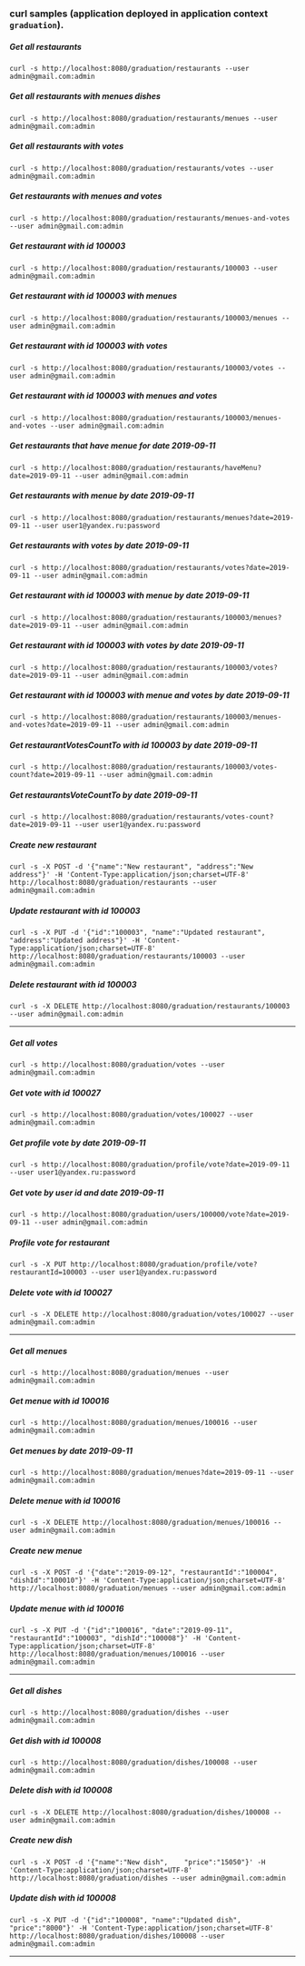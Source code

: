 ### curl samples (application deployed in application context `graduation`).

#####  Get all restaurants
`curl -s http://localhost:8080/graduation/restaurants --user admin@gmail.com:admin`

#####  Get all restaurants with menues dishes
`curl -s http://localhost:8080/graduation/restaurants/menues --user admin@gmail.com:admin`

##### Get all restaurants with votes
`curl -s http://localhost:8080/graduation/restaurants/votes --user admin@gmail.com:admin`

##### Get restaurants with menues and votes
`curl -s http://localhost:8080/graduation/restaurants/menues-and-votes --user admin@gmail.com:admin`

##### Get restaurant with id 100003
`curl -s http://localhost:8080/graduation/restaurants/100003 --user admin@gmail.com:admin`

##### Get restaurant with id 100003 with menues
`curl -s http://localhost:8080/graduation/restaurants/100003/menues --user admin@gmail.com:admin`

##### Get restaurant with id 100003 with votes
`curl -s http://localhost:8080/graduation/restaurants/100003/votes --user admin@gmail.com:admin`

##### Get restaurant with id 100003 with menues and votes
`curl -s http://localhost:8080/graduation/restaurants/100003/menues-and-votes --user admin@gmail.com:admin`

##### Get restaurants that have menue for date 2019-09-11
`curl -s http://localhost:8080/graduation/restaurants/haveMenu?date=2019-09-11 --user admin@gmail.com:admin`

##### Get restaurants with menue by date 2019-09-11
`curl -s http://localhost:8080/graduation/restaurants/menues?date=2019-09-11 --user user1@yandex.ru:password`

##### Get restaurants with votes by date 2019-09-11
`curl -s http://localhost:8080/graduation/restaurants/votes?date=2019-09-11 --user admin@gmail.com:admin`

##### Get restaurant with id 100003 with menue by date 2019-09-11
`curl -s http://localhost:8080/graduation/restaurants/100003/menues?date=2019-09-11 --user admin@gmail.com:admin`

##### Get restaurant with id 100003 with votes by date 2019-09-11
`curl -s http://localhost:8080/graduation/restaurants/100003/votes?date=2019-09-11 --user admin@gmail.com:admin`

##### Get restaurant with id 100003 with menue and votes by date 2019-09-11
`curl -s http://localhost:8080/graduation/restaurants/100003/menues-and-votes?date=2019-09-11 --user admin@gmail.com:admin`

##### Get restaurantVotesCountTo with id 100003 by date 2019-09-11
`curl -s http://localhost:8080/graduation/restaurants/100003/votes-count?date=2019-09-11 --user admin@gmail.com:admin`

##### Get restaurantsVoteCountTo by date 2019-09-11
`curl -s http://localhost:8080/graduation/restaurants/votes-count?date=2019-09-11 --user user1@yandex.ru:password`

##### Create new restaurant
`curl -s -X POST -d '{"name":"New restaurant", "address":"New address"}' -H 'Content-Type:application/json;charset=UTF-8' http://localhost:8080/graduation/restaurants --user admin@gmail.com:admin`

##### Update restaurant with id 100003
`curl -s -X PUT -d '{"id":"100003", "name":"Updated restaurant", "address":"Updated address"}' -H 'Content-Type:application/json;charset=UTF-8' http://localhost:8080/graduation/restaurants/100003 --user admin@gmail.com:admin`

##### Delete restaurant with id 100003
`curl -s -X DELETE http://localhost:8080/graduation/restaurants/100003 --user admin@gmail.com:admin`
_________________________

#####  Get all votes
`curl -s http://localhost:8080/graduation/votes --user admin@gmail.com:admin`

##### Get vote with id 100027
`curl -s http://localhost:8080/graduation/votes/100027 --user admin@gmail.com:admin`

##### Get profile vote by date 2019-09-11
`curl -s http://localhost:8080/graduation/profile/vote?date=2019-09-11 --user user1@yandex.ru:password`

##### Get vote by user id and date 2019-09-11
`curl -s http://localhost:8080/graduation/users/100000/vote?date=2019-09-11 --user admin@gmail.com:admin`

##### Profile vote for restaurant
`curl -s -X PUT http://localhost:8080/graduation/profile/vote?restaurantId=100003 --user user1@yandex.ru:password`

##### Delete vote with id 100027
`curl -s -X DELETE http://localhost:8080/graduation/votes/100027 --user admin@gmail.com:admin`
_________________________

##### Get all menues
`curl -s http://localhost:8080/graduation/menues --user admin@gmail.com:admin`

##### Get menue with id 100016
`curl -s http://localhost:8080/graduation/menues/100016 --user admin@gmail.com:admin`

##### Get menues by date 2019-09-11
`curl -s http://localhost:8080/graduation/menues?date=2019-09-11 --user admin@gmail.com:admin`

##### Delete menue with id 100016
`curl -s -X DELETE http://localhost:8080/graduation/menues/100016 --user admin@gmail.com:admin`

##### Create new menue
`curl -s -X POST -d '{"date":"2019-09-12", "restaurantId":"100004", "dishId":"100010"}' -H 'Content-Type:application/json;charset=UTF-8' http://localhost:8080/graduation/menues --user admin@gmail.com:admin`

##### Update menue with id 100016
`curl -s -X PUT -d '{"id":"100016", "date":"2019-09-11", "restaurantId":"100003", "dishId":"100008"}' -H 'Content-Type:application/json;charset=UTF-8' http://localhost:8080/graduation/menues/100016 --user admin@gmail.com:admin`

_________________________

##### Get all dishes
`curl -s http://localhost:8080/graduation/dishes --user admin@gmail.com:admin`

##### Get dish with id 100008
`curl -s http://localhost:8080/graduation/dishes/100008 --user admin@gmail.com:admin`

##### Delete dish with id 100008
`curl -s -X DELETE http://localhost:8080/graduation/dishes/100008 --user admin@gmail.com:admin`

##### Create new dish
`curl -s -X POST -d '{"name":"New dish",	"price":"15050"}' -H 'Content-Type:application/json;charset=UTF-8' http://localhost:8080/graduation/dishes --user admin@gmail.com:admin`

##### Update dish with id 100008
`curl -s -X PUT -d '{"id":"100008",	"name":"Updated dish", "price":"8000"}' -H 'Content-Type:application/json;charset=UTF-8' http://localhost:8080/graduation/dishes/100008 --user admin@gmail.com:admin`

_________________________
